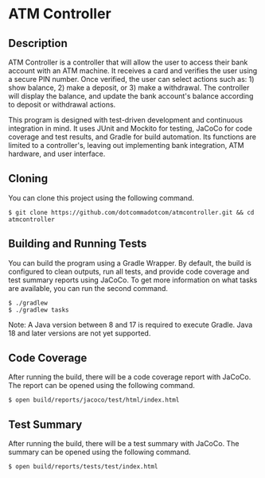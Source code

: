 # ATM Controller

## Description
ATM Controller is a controller that will allow the user to access their bank account with an ATM machine. It receives a card and verifies the user using a secure PIN number. Once verified, the user can select actions such as: 1) show balance, 2) make a deposit, or 3) make a withdrawal. The controller will display the balance, and update the bank account's balance according to deposit or withdrawal actions. 

This program is designed with test-driven development and continuous integration in mind. It uses JUnit and Mockito for testing, JaCoCo for code coverage and test results, and Gradle for build automation. Its functions are limited to a controller's, leaving out implementing bank integration, ATM hardware, and user interface.


## Cloning
You can clone this project using the following command.

```
$ git clone https://github.com/dotcommadotcom/atmcontroller.git && cd atmcontroller
```

## Building and Running Tests
You can build the program using a Gradle Wrapper. By default, the build is configured to clean outputs, run all tests, and provide code coverage and test summary reports using JaCoCo. To get more information on what tasks are available, you can run the second command.
```
$ ./gradlew
$ ./gradlew tasks
```
Note: A Java version between 8 and 17 is required to execute Gradle. Java 18 and later versions are not yet supported.

## Code Coverage
After running the build, there will be a code coverage report with JaCoCo. The report can be opened using the following command.
```
$ open build/reports/jacoco/test/html/index.html
```

## Test Summary
After running the build, there will be a test summary with JaCoCo. The summary can be opened using the following command.
```
$ open build/reports/tests/test/index.html
```
